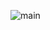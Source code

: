 ![main](http://www.plantuml.com/plantuml/proxy?cache=no&src=https://raw.githubusercontent.com/Jirobus/Core/master/docs/puml/ERM/erm.puml)